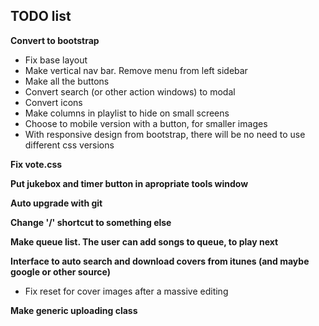 ## TODO list

**Convert to bootstrap**
* Fix base layout
* Make vertical nav bar. Remove menu from left sidebar
* Make all the buttons
* Convert search (or other action windows) to modal
* Convert icons
* Make columns in playlist to hide on small screens
* Choose to mobile version with a button, for smaller images
* With responsive design from bootstrap, there will be no need to use different css versions

**Fix vote.css**

**Put jukebox and timer button in apropriate tools window**

**Auto upgrade with git**

**Change '/' shortcut to something else**

**Make queue list. The user can add songs to queue, to play next**

**Interface to auto search and download covers from itunes (and maybe google or other source)**
* Fix reset for cover images after a massive editing

**Make generic uploading class**



